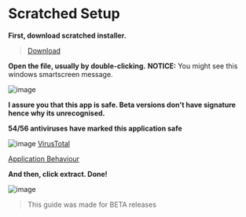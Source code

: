 # Scratched Setup

**First, download scratched installer.**
> [Download](https://www.youtube.com/watch?v=xvFZjo5PgG0)

**Open the file, usually by double-clicking.**
**NOTICE:** You might see this windows smartscreen message.

![image](https://user-images.githubusercontent.com/89841173/157375246-f6ab56be-054a-4aa9-8032-e7978197f4cf.png)

**I assure you that this app is safe. Beta versions don't have signature hence why its unrecognised.**

**54/56 antiviruses have marked this application safe**

![image](https://user-images.githubusercontent.com/89841173/157376174-3945cd32-2071-4d34-9f5d-755d39c8fc94.png)
[VirusTotal](https://www.virustotal.com/gui/file/ed789856ec1ed54956b685246b412fabfbc07308250ab145692174a7487282ac/detection)


[Application Behaviour](https://vtbehaviour.commondatastorage.googleapis.com/ed789856ec1ed54956b685246b412fabfbc07308250ab145692174a7487282ac_VirusTotal%20Jujubox.html?GoogleAccessId=758681729565-rc7fgq07icj8c9dm2gi34a4cckv235v1@developer.gserviceaccount.com&Expires=1646802293&Signature=mmRcQLBxGet96mGziW58l1pqwHjaCWPYizmVXh3NUW3LtTf3S5%2Ba2k%2BgYyrNFPn8qXMi3xYXmx4M%0AAMpRAaO5ePZKx6ez6JcwdaHnEZfMVG4MocTGu9D9tw%2F4KBEzbXEcZjYnugM1qjoaQS9pPj8P0L5O%0AZjF1v0D3ZKh8LBjceGA%3D&response-content-type=text%2Fhtml;)

**And then, click extract. Done!**

![image](https://user-images.githubusercontent.com/89841173/157376443-aceb3d72-5b19-4e2d-bb20-ed438cbdddde.png)

> This guide was made for BETA releases
